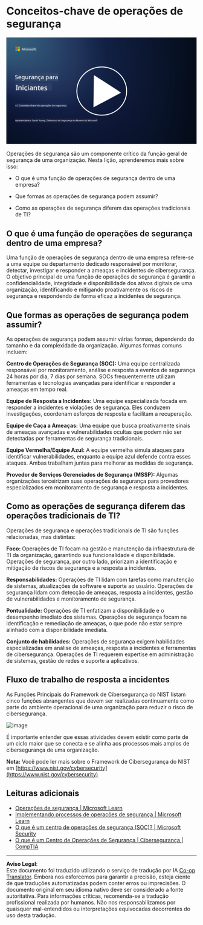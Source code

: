 <!--
CO_OP_TRANSLATOR_METADATA:
{
  "original_hash": "6a55b31df9eebf550d040cef0ef7dff3",
  "translation_date": "2025-09-03T22:14:24+00:00",
  "source_file": "4.1 SecOps key concepts.md",
  "language_code": "br"
}
-->
# Conceitos-chave de operações de segurança

[![Assista ao vídeo](../../translated_images/4-1_placeholder.0123f726051a7b9662e6dfa95b10962cbe64c002cde9640da84711fd8d3df642.br.png)](https://learn-video.azurefd.net/vod/player?id=6a1cf511-89e0-493a-8ef9-91c458200266)

Operações de segurança são um componente crítico da função geral de segurança de uma organização. Nesta lição, aprenderemos mais sobre isso:

 - O que é uma função de operações de segurança dentro de uma empresa?
   
 - Que formas as operações de segurança podem assumir?
   
 - Como as operações de segurança diferem das operações tradicionais de TI?

## O que é uma função de operações de segurança dentro de uma empresa?

Uma função de operações de segurança dentro de uma empresa refere-se a uma equipe ou departamento dedicado responsável por monitorar, detectar, investigar e responder a ameaças e incidentes de cibersegurança. O objetivo principal de uma função de operações de segurança é garantir a confidencialidade, integridade e disponibilidade dos ativos digitais de uma organização, identificando e mitigando proativamente os riscos de segurança e respondendo de forma eficaz a incidentes de segurança.

## Que formas as operações de segurança podem assumir?

As operações de segurança podem assumir várias formas, dependendo do tamanho e da complexidade da organização. Algumas formas comuns incluem:

**Centro de Operações de Segurança (SOC):** Uma equipe centralizada responsável por monitoramento, análise e resposta a eventos de segurança 24 horas por dia, 7 dias por semana. SOCs frequentemente utilizam ferramentas e tecnologias avançadas para identificar e responder a ameaças em tempo real.

**Equipe de Resposta a Incidentes:** Uma equipe especializada focada em responder a incidentes e violações de segurança. Eles conduzem investigações, coordenam esforços de resposta e facilitam a recuperação.

**Equipe de Caça a Ameaças:** Uma equipe que busca proativamente sinais de ameaças avançadas e vulnerabilidades ocultas que podem não ser detectadas por ferramentas de segurança tradicionais.

**Equipe Vermelha/Equipe Azul:** A equipe vermelha simula ataques para identificar vulnerabilidades, enquanto a equipe azul defende contra esses ataques. Ambas trabalham juntas para melhorar as medidas de segurança.

**Provedor de Serviços Gerenciados de Segurança (MSSP):** Algumas organizações terceirizam suas operações de segurança para provedores especializados em monitoramento de segurança e resposta a incidentes.

## Como as operações de segurança diferem das operações tradicionais de TI?

Operações de segurança e operações tradicionais de TI são funções relacionadas, mas distintas:

**Foco:** Operações de TI focam na gestão e manutenção da infraestrutura de TI da organização, garantindo sua funcionalidade e disponibilidade. Operações de segurança, por outro lado, priorizam a identificação e mitigação de riscos de segurança e a resposta a incidentes.

**Responsabilidades:** Operações de TI lidam com tarefas como manutenção de sistemas, atualizações de software e suporte ao usuário. Operações de segurança lidam com detecção de ameaças, resposta a incidentes, gestão de vulnerabilidades e monitoramento de segurança.

**Pontualidade:** Operações de TI enfatizam a disponibilidade e o desempenho imediato dos sistemas. Operações de segurança focam na identificação e remediação de ameaças, o que pode não estar sempre alinhado com a disponibilidade imediata.

**Conjunto de habilidades:** Operações de segurança exigem habilidades especializadas em análise de ameaças, resposta a incidentes e ferramentas de cibersegurança. Operações de TI requerem expertise em administração de sistemas, gestão de redes e suporte a aplicativos.

## Fluxo de trabalho de resposta a incidentes

As Funções Principais do Framework de Cibersegurança do NIST listam cinco funções abrangentes que devem ser realizadas continuamente como parte do ambiente operacional de uma organização para reduzir o risco de cibersegurança.

![image](https://github.com/microsoft/Security-101/assets/139931591/f6d19dce-f96e-47bd-9e0a-8019675a602d)

É importante entender que essas atividades devem existir como parte de um ciclo maior que se conecta e se alinha aos processos mais amplos de cibersegurança de uma organização.

**Nota:** Você pode ler mais sobre o Framework de Cibersegurança do NIST em [https://www.nist.gov/cybersecurity](https://www.nist.gov/cybersecurity)

## Leituras adicionais

- [Operações de segurança | Microsoft Learn](https://learn.microsoft.com/security/operations/overview?WT.mc_id=academic-96948-sayoung)
- [Implementando processos de operações de segurança | Microsoft Learn](https://learn.microsoft.com/security/operations/?WT.mc_id=academic-96948-sayoung)
- [O que é um centro de operações de segurança (SOC)? | Microsoft Security](https://www.microsoft.com/security/business/security-101/what-is-a-security-operations-center-soc?WT.mc_id=academic-96948-sayoung)
- [O que é um Centro de Operações de Segurança | Cibersegurança | CompTIA](https://www.comptia.org/content/articles/what-is-a-security-operations-center)

---

**Aviso Legal**:  
Este documento foi traduzido utilizando o serviço de tradução por IA [Co-op Translator](https://github.com/Azure/co-op-translator). Embora nos esforcemos para garantir a precisão, esteja ciente de que traduções automatizadas podem conter erros ou imprecisões. O documento original em seu idioma nativo deve ser considerado a fonte autoritativa. Para informações críticas, recomenda-se a tradução profissional realizada por humanos. Não nos responsabilizamos por quaisquer mal-entendidos ou interpretações equivocadas decorrentes do uso desta tradução.